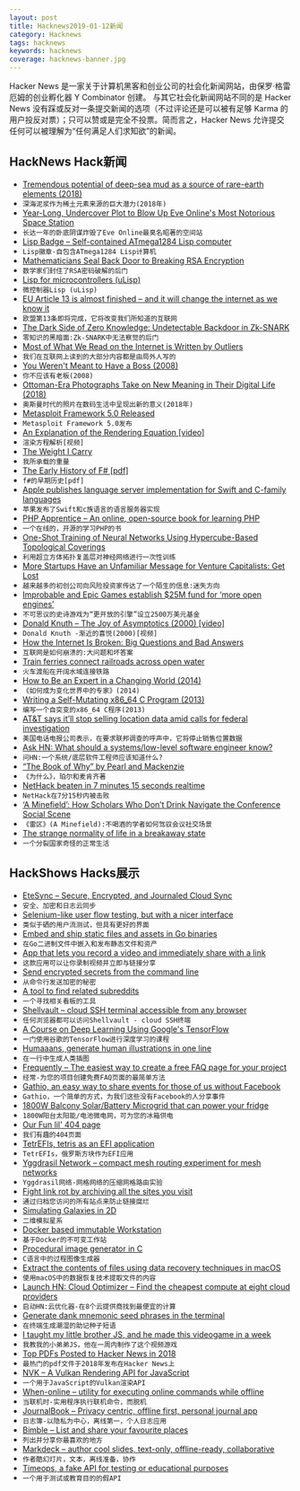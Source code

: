 ```yaml
---
layout: post
title: Hacknews2019-01-12新闻
category: Hacknews
tags: hacknews
keywords: hacknews
coverage: hacknews-banner.jpg
---
```


Hacker News 是一家关于计算机黑客和创业公司的社会化新闻网站，由保罗·格雷厄姆的创业孵化器 Y Combinator 创建。
与其它社会化新闻网站不同的是 Hacker News 没有踩或反对一条提交新闻的选项（不过评论还是可以被有足够 Karma 的用户投反对票）；只可以赞或是完全不投票。简而言之，Hacker News 允许提交任何可以被理解为“任何满足人们求知欲”的新闻。

## HackNews Hack新闻


- [Tremendous potential of deep-sea mud as a source of rare-earth elements (2018)](https://www.nature.com/articles/s41598-018-23948-5)
- `深海泥浆作为稀土元素来源的巨大潜力(2018年)`
- [Year-Long, Undercover Plot to Blow Up Eve Online&#39;s Most Notorious Space Station](https://kotaku.com/the-year-long-undercover-plot-to-blow-up-eve-onlines-m-1831574442)
- `长达一年的卧底阴谋炸毁了Eve Online最臭名昭著的空间站`
- [Lisp Badge – Self-contained ATmega1284 Lisp computer](http://www.technoblogy.com/show?2AEE)
- `Lisp徽章-自包含ATmega1284 Lisp计算机`
- [Mathematicians Seal Back Door to Breaking RSA Encryption](https://www.quantamagazine.org/mathematicians-seal-back-door-to-breaking-rsa-encryption-20181217/)
- `数学家们封住了RSA密码破解的后门`
- [Lisp for microcontrollers (uLisp)](http://www.ulisp.com/show?3J)
- `微控制器Lisp (uLisp)`
- [EU Article 13 is almost finished – and it will change the internet as we know it](https://juliareda.eu/2019/01/article-13-almost-finished/)
- `欧盟第13条即将完成，它将改变我们所知道的互联网`
- [The Dark Side of Zero Knowledge: Undetectable Backdoor in Zk-SNARK](https://blog.smartdec.net/the-dark-side-of-zero-knowledge-undetectable-backdoor-in-zk-snark-a9093ffe49bf)
- `零知识的黑暗面:Zk-SNARK中无法察觉的后门`
- [Most of What We Read on the Internet is Written by Outliers](https://www.reddit.com/r/slatestarcodex/comments/9rvroo/most_of_what_you_read_on_the_internet_is_written/)
- `我们在互联网上读到的大部分内容都是由局外人写的`
- [You Weren&#39;t Meant to Have a Boss (2008)](http://www.paulgraham.com/boss.html)
- `你不应该有老板(2008)`
- [Ottoman-Era Photographs Take on New Meaning in Their Digital Life (2018)](https://blogs.getty.edu/iris/ottoman-era-photographs-take-on-new-meaning-in-their-digital-life/)
- `奥斯曼时代的照片在数码生活中呈现出新的意义(2018年)`
- [Metasploit Framework 5.0 Released](https://blog.rapid7.com/2019/01/10/metasploit-framework-5-0-released/)
- `Metasploit Framework 5.0发布`
- [An Explanation of the Rendering Equation [video]](https://www.youtube.com/watch?v=eo_MTI-d28s)
- `渲染方程解析[视频]`
- [The Weight I Carry](https://www.theatlantic.com/health/archive/2019/01/weight-loss-essay-tomlinson/579832/)
- `我所承载的重量`
- [The Early History of F# [pdf]](https://fsharp.org/history/hopl-draft-1.pdf)
- `f#的早期历史[pdf]`
- [Apple publishes language server implementation for Swift and C-family languages](https://github.com/apple/sourcekit-lsp)
- `苹果发布了Swift和c族语言的语言服务器实现`
- [PHP Apprentice – An online, open-source book for learning PHP](https://phpapprentice.com/)
- `一个在线的，开源的学习PHP的书`
- [One-Shot Training of Neural Networks Using Hypercube-Based Topological Coverings](http://arxiv.org/abs/1901.02878v1)
- `利用超立方体拓扑复盖层对神经网络进行一次性训练`
- [More Startups Have an Unfamiliar Message for Venture Capitalists: Get Lost](https://www.nytimes.com/2019/01/11/technology/start-ups-rejecting-venture-capital.html)
- `越来越多的初创公司向风险投资家传达了一个陌生的信息:迷失方向`
- [Improbable and Epic Games establish $25M fund for ‘more open engines’](https://techcrunch.com/2019/01/10/improbable-and-epic-games-establish-25m-fund-to-help-devs-move-to-more-open-engines-after-unity-debacle/)
- `不可思议的史诗游戏为“更开放的引擎”设立2500万美元基金`
- [Donald Knuth – The Joy of Asymptotics (2000) [video]](https://www.youtube.com/watch?v=U2W1y0a7PhU)
- `Donald Knuth -渐近的喜悦(2000)[视频]`
- [How the Internet Is Broken: Big Questions and Bad Answers](https://nextbison.wordpress.com/2019/01/07/how-the-internet-is-broken/)
- `互联网是如何崩溃的:大问题和坏答案`
- [Train ferries connect railroads across open water](https://en.wikipedia.org/wiki/Train_ferry)
- `火车渡船在开阔水域连接铁路`
- [How to Be an Expert in a Changing World (2014)](http://www.paulgraham.com/ecw.html)
- `《如何成为变化世界中的专家》(2014)`
- [Writing a Self-Mutating x86_64 C Program (2013)](https://shanetully.com/2013/12/writing-a-self-mutating-x86_64-c-program/)
- `编写一个自突变的x86_64 C程序(2013)`
- [AT&amp;T says it’ll stop selling location data amid calls for federal investigation](https://www.washingtonpost.com/technology/2019/01/10/phone-companies-are-selling-your-location-data-now-some-lawmakers-want-federal-investigation/)
- `美国电话电报公司表示，在要求联邦调查的呼声中，它将停止销售位置数据`
- [Ask HN: What should a systems/low-level software engineer know?](item?id=18881649)
- `问HN:一个系统/底层软件工程师应该知道什么?`
- [“The Book of Why” by Pearl and Mackenzie](https://andrewgelman.com/2019/01/08/book-pearl-mackenzie/)
- `《为什么》，珀尔和麦肯齐著`
- [NetHack beaten in 7 minutes 15 seconds realtime](https://pellsson.github.io/)
- `NetHack在7分15秒内被击败`
- [‘A Minefield’: How Scholars Who Don’t Drink Navigate the Conference Social Scene](https://www.chronicle.com/article/A-Minefield-How/245441?key=nbhuwAvuzuO_LrP40ugFwKfuc3N2IpEOD0W02iRvfLnxy2isGT-9OrbKmfViIML6aTdrdk5aNFdEZmJSTFFaVXZfUHlqRVlUNzhoV2REZDBWRzg0S0lkT2Fnbw)
- `《雷区》(A Minefield):不喝酒的学者如何驾驭会议社交场景`
- [The strange normality of life in a breakaway state](https://www.bbc.co.uk/news/world-europe-46510917)
- `一个分裂国家奇怪的正常生活`


## HackShows Hacks展示

- [ EteSync – Secure, Encrypted, and Journaled Cloud Sync](https://www.etesync.com/)
- `安全、加密和日志云同步`
- [ Selenium-like user flow testing, but with a nicer interface](http://fleetapp.cc/)
- `类似于硒的用户流测试，但具有更好的界面`
- [ Embed and ship static files and assets in Go binaries](https://github.com/knadh/stuffbin)
- `在Go二进制文件中嵌入和发布静态文件和资产`
- [ App that lets you record a video and immediately share with a link](https://getclick.co)
- `这款应用可以让你录制视频并立即与链接分享`
- [ Send encrypted secrets from the command line](https://www.fluidkeys.com/blog/release-0-3-send-encrypted-secrets/)
- `从命令行发送加密的秘密`
- [ A tool to find related subreddits](https://anvaka.github.io/sayit/?query=linux)
- `一个寻找相关看板的工具`
- [ Shellvault – cloud SSH terminal accessible from any browser](https://www.shellvault.io/?pw_campaign=hnjan10)
- `任何浏览器都可以访问Shellvault - cloud SSH终端`
- [ A Course on Deep Learning Using Google&#39;s TensorFlow](https://github.com/astorfi/TensorFlow-World#5)
- `一门使用谷歌的TensorFlow进行深度学习的课程`
- [ Humaaans, generate human illustrations in one line](https://github.com/jktzes/humaaans)
- `在一行中生成人类插图`
- [ Frequently – The easiest way to create a free FAQ page for your project](https://frequently.io/)
- `经常-为您的项目创建免费FAQ页面的最简单方法`
- [ Gathio, an easy way to share events for those of us without Facebook](http://gath.io)
- `Gathio，一个简单的方式，为我们这些没有Facebook的人分享事件`
- [ 1800W Balcony Solar/Battery Microgrid that can power your fridge](https://sunboxlabs.com/solar-xantrex-kit-apartment/)
- `1800W阳台太阳能/电池微电网，可为您的冰箱供电`
- [ Our Fun lil&#39; 404 page](https://www.gitkraken.com/404)
- `我们有趣的404页面`
- [ TetrEFIs, tetris as an EFI application](https://github.com/tsani/tetrefis)
- `TetrEFIs，俄罗斯方块作为EFI应用`
- [ Yggdrasil Network – compact mesh routing experiment for mesh networks](https://yggdrasil-network.github.io)
- `Yggdrasil网络-网格网络的压缩网格路由实验`
- [ Fight link rot by archiving all the sites you visit](https://github.com/pirate/ArchiveBox)
- `通过归档您访问的所有站点来防止链接腐烂`
- [ Simulating Galaxies in 2D](https://www.youtube.com/watch?v=YiAiEWqxLWg)
- `二维模拟星系`
- [ Docker based immutable Workstation](https://github.com/mikadosoftware/workstation)
- `基于Docker的不可变工作站`
- [ Procedural image generator in C](https://github.com/andportnoy/imggen)
- `C语言中的过程图像生成器`
- [ Extract the contents of files using data recovery techniques in macOS](https://macdaddy.io/file-extractor/)
- `使用macOS中的数据恢复技术提取文件的内容`
- [Launch HN: Cloud Optimizer – Find the cheapest compute at eight cloud providers](https://cloudoptimizer.io)
- `启动HN:云优化器-在8个云提供商找到最便宜的计算`
- [ Generate dank mnemonic seed phrases in the terminal](https://github.com/sindresorhus/doge-seed-cli)
- `在终端生成潮湿的助记种子短语`
- [ I taught my little brother JS, and he made this videogame in a week](https://s-poony.github.io/Ultra-Square-Catcher-USC-/jeuvideo.html)
- `我教我的小弟弟JS，他在一周内制作了这个视频游戏`
- [ Top PDFs Posted to Hacker News in 2018](https://getpolarized.io/2019/01/08/top-pdfs-of-2018-hackernews.html)
- `最热门的pdf文件于2018年发布在Hacker News上`
- [ NVK – A Vulkan Rendering API for JavaScript](https://github.com/maierfelix/nvk)
- `一个用于JavaScript的Vulkan渲染API`
- [ When-online – utility for executing online commands while offline](https://github.com/ihoegen/when-online)
- `当联机时-实用程序执行联机命令，而脱机`
- [ JournalBook – Privacy centric, offline first, personal journal app](https://journalbook.co.uk)
- `日志簿-以隐私为中心，离线第一，个人日志应用`
- [ Bimble – List and share your favourite places](https://www.bimblehq.com)
- `列出并分享你最喜欢的地方`
- [ Markdeck – author cool slides, text-only, offline-ready, collaborative](https://github.com/arnehilmann/markdeck)
- `作者酷幻灯片，文本，离线准备，协作`
- [ Timeops, a fake API for testing or educational purposes](https://timeops.io)
- `一个用于测试或教育目的的假API`


